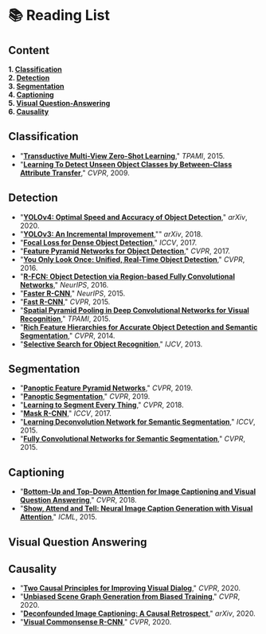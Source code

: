 # 📚 Reading List

## Content

  **1. [Classification](https://github.com/Andrew-Ng-s-number-one-fan/Readings/blob/master/README.md#classification)** <br>
  **2. [Detection](https://github.com/Andrew-Ng-s-number-one-fan/Readings/blob/master/README.md#detection)** <br>
  **3. [Segmentation](https://github.com/Andrew-Ng-s-number-one-fan/Readings/blob/master/README.md#segmentation)** <br>
  **4. [Captioning](https://github.com/Andrew-Ng-s-number-one-fan/Readings/blob/master/README.md#captioning)** <br>
  **5. [Visual Question-Answering](https://github.com/Andrew-Ng-s-number-one-fan/Readings/blob/master/README.md#visual-question-answering)** <br>
  **6. [Causality](https://github.com/Andrew-Ng-s-number-one-fan/Readings/blob/master/README.md#causality)** <br>



## Classification

- "**[Transductive Multi-View Zero-Shot Learning]()**," *TPAMI*, 2015.
- "**[Learning To Detect Unseen Object Classes by Between-Class Attribute Transfer]()**," *CVPR*, 2009.


## Detection

- "**[YOLOv4: Optimal Speed and Accuracy of Object Detection]()**,"  *arXiv*, 2020.
- "**[YOLOv3: An Incremental Improvement]()**,"" *arXiv*, 2018.
- "**[Focal Loss for Dense Object Detection](https://github.com/Andrew-Ng-s-number-one-fan/Readings/blob/master/Detection/2017_iccv_focal_loss.pdf)**," *ICCV*, 2017.
- "**[Feature Pyramid Networks for Object Detection](https://github.com/Andrew-Ng-s-number-one-fan/Readings/blob/master/Detection/2017_cvpr_fpn.pdf)**," *CVPR*, 2017.
- "**[You Only Look Once: Unified, Real-Time Object Detection]()**," *CVPR*, 2016.
- "**[R-FCN: Object Detection via Region-based Fully Convolutional Networks](https://github.com/Andrew-Ng-s-number-one-fan/Readings/blob/master/Detection/2016_nips_r_fcn.pdf)**," *NeurIPS*, 2016.
- "**[Faster R-CNN](https://github.com/Andrew-Ng-s-number-one-fan/Readings/blob/master/Detection/2015_nips_faster_r_cnn.pdf)**," *NeurIPS*, 2015.
- "**[Fast R-CNN](https://github.com/Andrew-Ng-s-number-one-fan/Readings/blob/master/Detection/2015_cvpr_fast_r_cnn.pdf)**," *CVPR*, 2015.
- "**[Spatial Pyramid Pooling in Deep Convolutional Networks for Visual Recognition](https://github.com/Andrew-Ng-s-number-one-fan/Readings/blob/master/Detection/2015_tpami_spp_net.pdf)**," *TPAMI*, 2015.
- "**[Rich Feature Hierarchies for Accurate Object Detection and Semantic Segmentation](https://github.com/Andrew-Ng-s-number-one-fan/Readings/blob/master/Detection/2014_cvpr_r_cnn.pdf)**," *CVPR*, 2014.
- "**[Selective Search for Object Recognition](https://github.com/Andrew-Ng-s-number-one-fan/Readings/blob/master/Detection/2013_ijcv_selective_search.pdf)**," *IJCV*, 2013.


## Segmentation

- "**[Panoptic Feature Pyramid Networks](https://github.com/Andrew-Ng-s-number-one-fan/Readings/blob/master/Segmentation/2019_cvpr_panoptic_fpn.pdf)**," *CVPR*, 2019.
- "**[Panoptic Segmentation](https://github.com/Andrew-Ng-s-number-one-fan/Readings/blob/master/Segmentation/2019_cvpr_panoptic_segmentation.pdf)**," *CVPR*, 2019.
- "**[Learning to Segment Every Thing](https://github.com/Andrew-Ng-s-number-one-fan/Readings/blob/master/Segmentation/2018_cvpr_learning_to_segment_every_thing.pdf)**," *CVPR*, 2018.
- "**[Mask R-CNN](https://github.com/Andrew-Ng-s-number-one-fan/Readings/blob/master/Detection/2017_iccv_mask_r_cnn.pdf)**," *ICCV*, 2017.
- "**[Learning Deconvolution Network for Semantic Segmentation](https://github.com/Andrew-Ng-s-number-one-fan/Readings/blob/master/Segmentation/2015_iccv_deconvolution.pdf)**," *ICCV*, 2015.
- "**[Fully Convolutional Networks for Semantic Segmentation](https://github.com/Andrew-Ng-s-number-one-fan/Readings/blob/master/Segmentation/2015_cvpr_fcn_for_semantic_segmentation.pdf)**," *CVPR*, 2015.


## Captioning

- "**[Bottom-Up and Top-Down Attention for Image Captioning and Visual Question Answering]()**," *CVPR*, 2018.
- "**[Show, Attend and Tell: Neural Image Caption Generation with Visual Attention]()**," *ICML*, 2015.


## Visual Question Answering




## Causality

- "**[Two Causal Principles for Improving Visual Dialog]()**," *CVPR*, 2020.
- "**[Unbiased Scene Graph Generation from Biased Training]()**," *CVPR*, 2020.
- "**[Deconfounded Image Captioning: A Causal Retrospect]()**," *arXiv*, 2020.
- "**[Visual Commonsense R-CNN](https://github.com/Andrew-Ng-s-number-one-fan/Readings/blob/master/Causality/2020_cvpr_vc_r_cnn.pdf)**," *CVPR*, 2020.


